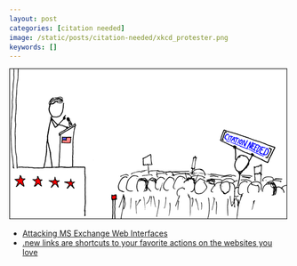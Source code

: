 ```yaml
---
layout: post
categories: [citation needed]
image: /static/posts/citation-needed/xkcd_protester.png
keywords: []
---
```


![citation-needed](/static/posts/citation-needed/xkcd_protester.png)

* [Attacking MS Exchange Web Interfaces](https://swarm.ptsecurity.com/attacking-ms-exchange-web-interfaces/)
* [.new links are shortcuts to your favorite actions on the websites you love](https://whats.new/shortcuts/)

